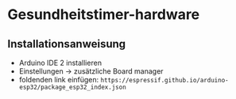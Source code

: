 # Gesundheitstimer-hardware

## Installationsanweisung

* Arduino IDE 2 installieren
* Einstellungen -> zusätzliche Board manager
* foldenden link einfügen: `https://espressif.github.io/arduino-esp32/package_esp32_index.json`

